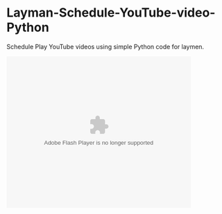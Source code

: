 # Layman-Schedule-YouTube-video-Python
Schedule Play YouTube videos using simple Python code for laymen.
<object width="425" height="350">
  <param name="movie" value="https://youtu.be/wEdKslnx74U" />
  <param name="wmode" value="transparent" />
  <embed src="https://youtu.be/wEdKslnx74U"
         type="application/x-shockwave-flash"
         wmode="transparent" width="425" height="350" />
</object>
